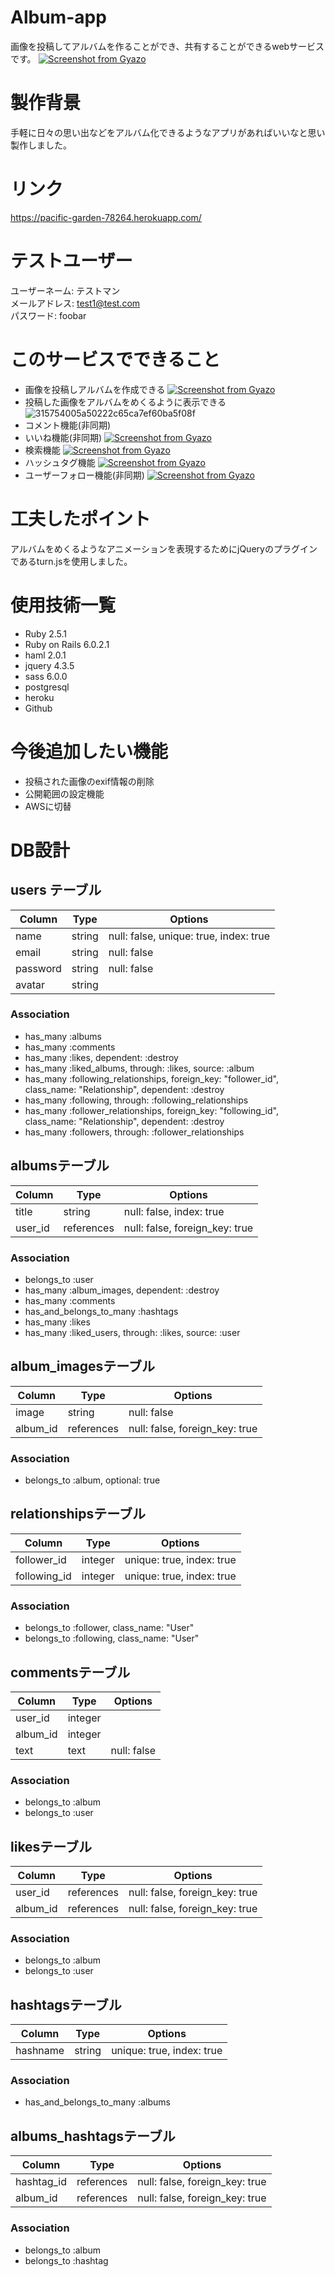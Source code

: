 # Album-app
画像を投稿してアルバムを作ることができ、共有することができるwebサービスです。
[![Screenshot from Gyazo](https://gyazo.com/11f411f35d89d23657445d4c4a21becc/raw)](https://gyazo.com/11f411f35d89d23657445d4c4a21becc)
# 製作背景
  手軽に日々の思い出などをアルバム化できるようなアプリがあればいいなと思い製作しました。
# リンク
https://pacific-garden-78264.herokuapp.com/

# テストユーザー
ユーザーネーム: テストマン  
メールアドレス: test1@test.com  
パスワード: foobar  
# このサービスでできること
  * 画像を投稿しアルバムを作成できる 
  [![Screenshot from Gyazo](https://gyazo.com/a5fe22c59e740e0f0769c19248337c57/raw)](https://gyazo.com/a5fe22c59e740e0f0769c19248337c57) 
  * 投稿した画像をアルバムをめくるように表示できる  
  ![315754005a50222c65ca7ef60ba5f08f](https://user-images.githubusercontent.com/57151814/79974396-3d9f3a80-84d4-11ea-9afc-e99eb2b11562.gif)
  * コメント機能(非同期)
  * いいね機能(非同期)
  [![Screenshot from Gyazo](https://gyazo.com/0141529b3321ded1dfd931e8567943c1/raw)](https://gyazo.com/0141529b3321ded1dfd931e8567943c1)
  * 検索機能
  [![Screenshot from Gyazo](https://gyazo.com/0dea4d8eeb3fd7e7bd52afcadd13bb20/raw)](https://gyazo.com/0dea4d8eeb3fd7e7bd52afcadd13bb20)
  * ハッシュタグ機能
  [![Screenshot from Gyazo](https://gyazo.com/ad1bd078dcb5b84c4f1608893b8b2f47/raw)](https://gyazo.com/ad1bd078dcb5b84c4f1608893b8b2f47)
  * ユーザーフォロー機能(非同期)
  [![Screenshot from Gyazo](https://gyazo.com/ec50c4798cf4dc18522b9debeed60f7b/raw)](https://gyazo.com/ec50c4798cf4dc18522b9debeed60f7b)
# 工夫したポイント
アルバムをめくるようなアニメーションを表現するためにjQueryのプラグインであるturn.jsを使用しました。
# 使用技術一覧
  * Ruby 2.5.1
  * Ruby on Rails 6.0.2.1
  * haml 2.0.1
  * jquery 4.3.5
  * sass 6.0.0
  * postgresql
  * heroku
  * Github
# 今後追加したい機能
  * 投稿された画像のexif情報の削除
  * 公開範囲の設定機能
  * AWSに切替
# DB設計
## users テーブル
|Column|Type|Options|
|------|----|-------|
|name|string|null: false, unique: true, index: true|
|email|string|null: false|
|password|string|null: false|
|avatar|string||

### Association
- has_many :albums
- has_many :comments
- has_many :likes, dependent: :destroy
- has_many :liked_albums, through: :likes, source: :album
- has_many :following_relationships, foreign_key: "follower_id", class_name: "Relationship", dependent: :destroy
- has_many :following, through: :following_relationships
- has_many :follower_relationships, foreign_key: "following_id", class_name: "Relationship", dependent: :destroy
- has_many :followers, through: :follower_relationships

## albumsテーブル
|Column|Type|Options|
|------|----|-------|
|title|string|null: false,  index: true|
|user_id|references|null: false, foreign_key: true|

### Association
- belongs_to :user
- has_many :album_images, dependent: :destroy
- has_many :comments
- has_and_belongs_to_many :hashtags
- has_many :likes
- has_many :liked_users, through: :likes, source: :user

## album_imagesテーブル
|Column|Type|Options|
|------|----|-------|
|image|string|null: false|
|album_id|references|null: false, foreign_key: true|

### Association
- belongs_to :album, optional: true

## relationshipsテーブル
|Column|Type|Options|
|------|----|-------|
|follower_id|integer|unique: true, index: true|
|following_id|integer|unique: true, index: true|

### Association
- belongs_to :follower, class_name: "User"
- belongs_to :following, class_name: "User"

## commentsテーブル
|Column|Type|Options|
|------|----|-------|
|user_id|integer||
|album_id|integer||
|text|text|null: false|

### Association
- belongs_to :album
- belongs_to :user

## likesテーブル
|Column|Type|Options|
|------|----|-------|
|user_id|references|null: false, foreign_key: true|
|album_id|references|null: false, foreign_key: true|

### Association
- belongs_to :album
- belongs_to :user

## hashtagsテーブル
|Column|Type|Options|
|------|----|-------|
|hashname|string|unique: true, index: true|

### Association
- has_and_belongs_to_many :albums

## albums_hashtagsテーブル
|Column|Type|Options|
|------|----|-------|
|hashtag_id|references|null: false, foreign_key: true|
|album_id|references|null: false, foreign_key: true|

### Association
- belongs_to :album
- belongs_to :hashtag



